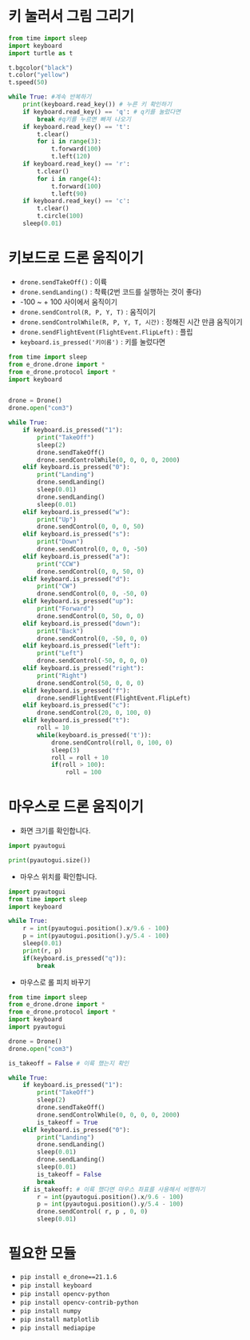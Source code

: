 # 키 눌러서 그림 그리기
```python
from time import sleep
import keyboard
import turtle as t

t.bgcolor("black")
t.color("yellow")
t.speed(50)

while True: #계속 반복하기 
    print(keyboard.read_key()) # 누른 키 확인하기
    if keyboard.read_key() == 'q': # q키를 눌렀다면 
        break #q키를 누르면 빠져 나오기
    if keyboard.read_key() == 't':
        t.clear()
        for i in range(3):
            t.forward(100)
            t.left(120)
    if keyboard.read_key() == 'r':
        t.clear()
        for i in range(4):
            t.forward(100)
            t.left(90)
    if keyboard.read_key() == 'c':
        t.clear()
        t.circle(100)        
    sleep(0.01)
```

# 키보드로 드론 움직이기
* ```drone.sendTakeOff()``` : 이륙
* ```drone.sendLanding()``` : 착륙(2번 코드를 실행하는 것이 좋다)
* -100 ~ + 100 사이에서 움직이기
* ```drone.sendControl(R, P, Y, T)``` : 움직이기
* ```drone.sendControlWhile(R, P, Y, T, 시간)``` : 정해진 시간 만큼 움직이기
* ```drone.sendFlightEvent(FlightEvent.FlipLeft)``` : 플립
* ```keyboard.is_pressed('키이름')``` : 키를 눌렀다면
```python
from time import sleep
from e_drone.drone import *
from e_drone.protocol import *
import keyboard


drone = Drone()
drone.open("com3")

while True:
    if keyboard.is_pressed("1"):
        print("TakeOff")
        sleep(2)
        drone.sendTakeOff()        
        drone.sendControlWhile(0, 0, 0, 0, 2000) 
    elif keyboard.is_pressed("0"):
        print("Landing")
        drone.sendLanding()
        sleep(0.01)
        drone.sendLanding()
        sleep(0.01)
    elif keyboard.is_pressed("w"):
        print("Up")
        drone.sendControl(0, 0, 0, 50)
    elif keyboard.is_pressed("s"):
        print("Down")
        drone.sendControl(0, 0, 0, -50)
    elif keyboard.is_pressed("a"):
        print("CCW")
        drone.sendControl(0, 0, 50, 0)
    elif keyboard.is_pressed("d"):
        print("CW")
        drone.sendControl(0, 0, -50, 0)
    elif keyboard.is_pressed("up"):
        print("Forward")
        drone.sendControl(0, 50, 0, 0)
    elif keyboard.is_pressed("down"):
        print("Back")
        drone.sendControl(0, -50, 0, 0)
    elif keyboard.is_pressed("left"):
        print("Left")
        drone.sendControl(-50, 0, 0, 0)
    elif keyboard.is_pressed("right"):
        print("Right")
        drone.sendControl(50, 0, 0, 0)
    elif keyboard.is_pressed("f"):
        drone.sendFlightEvent(FlightEvent.FlipLeft)
    elif keyboard.is_pressed("c"):
        drone.sendControl(20, 0, 100, 0)
    elif keyboard.is_pressed("t"):
        roll = 10
        while(keyboard.is_pressed('t')):
            drone.sendControl(roll, 0, 100, 0)
            sleep(3)
            roll = roll + 10
            if(roll > 100):
                roll = 100    
```

# 마우스로 드론 움직이기
* 화면 크기를 확인합니다.
```python
import pyautogui

print(pyautogui.size())
```

* 마우스 위치를 확인합니다.
```python
import pyautogui
from time import sleep
import keyboard

while True:
    r = int(pyautogui.position().x/9.6 - 100)
    p = int(pyautogui.position().y/5.4 - 100)
    sleep(0.01)
    print(r, p)
    if(keyboard.is_pressed("q")):
        break
```

* 마우스로 롤 피치 바꾸기
```python
from time import sleep
from e_drone.drone import *
from e_drone.protocol import *
import keyboard
import pyautogui

drone = Drone()
drone.open("com3")

is_takeoff = False # 이륙 했는지 확인 

while True:
    if keyboard.is_pressed("1"):
        print("TakeOff")
        sleep(2)
        drone.sendTakeOff()        
        drone.sendControlWhile(0, 0, 0, 0, 2000)
        is_takeoff = True
    elif keyboard.is_pressed("0"):
        print("Landing")
        drone.sendLanding()
        sleep(0.01)
        drone.sendLanding()
        sleep(0.01)
        is_takeoff = False
        break
    if is_takeoff: # 이륙 했다면 마우스 좌표를 사용해서 비행하기 
        r = int(pyautogui.position().x/9.6 - 100)
        p = int(pyautogui.position().y/5.4 - 100)
        drone.sendControl( r, p , 0, 0)
        sleep(0.01)
```

# 필요한 모듈
* ```pip install e_drone==21.1.6```
* ```pip install keyboard```
* ```pip install opencv-python```
* ```pip install opencv-contrib-python```
* ```pip install numpy```
* ```pip install matplotlib```
* ```pip install mediapipe```
